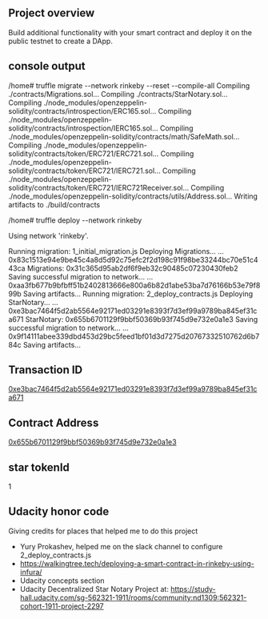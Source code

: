 ## Project overview

Build additional functionality with your smart contract and deploy it on the public testnet to create a DApp.

## console output

/home# truffle migrate --network rinkeby --reset --compile-all
Compiling ./contracts/Migrations.sol...
Compiling ./contracts/StarNotary.sol...
Compiling ./node_modules/openzeppelin-solidity/contracts/introspection/ERC165.sol...
Compiling ./node_modules/openzeppelin-solidity/contracts/introspection/IERC165.sol...
Compiling ./node_modules/openzeppelin-solidity/contracts/math/SafeMath.sol...
Compiling ./node_modules/openzeppelin-solidity/contracts/token/ERC721/ERC721.sol...
Compiling ./node_modules/openzeppelin-solidity/contracts/token/ERC721/IERC721.sol...
Compiling ./node_modules/openzeppelin-solidity/contracts/token/ERC721/IERC721Receiver.sol...
Compiling ./node_modules/openzeppelin-solidity/contracts/utils/Address.sol...
Writing artifacts to ./build/contracts

/home# truffle deploy --network rinkeby

Using network 'rinkeby'.

Running migration: 1_initial_migration.js
  Deploying Migrations...
  ... 0x83c1513e94e9be45c4a8d5d92c75efc2f2d198c91f98be33244bc70e51c443ca
  Migrations: 0x31c365d95ab2df6f9eb32c90485c07230430feb2
Saving successful migration to network...
  ... 0xaa3fb677b9bfbff51b2402813666e800a6b82d1abe53ba7d76166b53e79f899b
Saving artifacts...
Running migration: 2_deploy_contracts.js
  Deploying StarNotary...
  ... 0xe3bac7464f5d2ab5564e92171ed03291e8393f7d3ef99a9789ba845ef31ca671
  StarNotary: 0x655b6701129f9bbf50369b93f745d9e732e0a1e3
Saving successful migration to network...
  ... 0x9f14111abee339dbd453d29bc5feed1bf01d3d7275d20767332510762d6b784c
Saving artifacts...

## Transaction ID
[0xe3bac7464f5d2ab5564e92171ed03291e8393f7d3ef99a9789ba845ef31ca671](https://rinkeby.etherscan.io/tx/0xe3bac7464f5d2ab5564e92171ed03291e8393f7d3ef99a9789ba845ef31ca671)

## Contract Address
[0x655b6701129f9bbf50369b93f745d9e732e0a1e3](https://rinkeby.etherscan.io/address/0x655b6701129f9bbf50369b93f745d9e732e0a1e3)


## star tokenId
1

## Udacity honor code

Giving credits for places that helped me to do this project

- Yury Prokashev, helped me on the slack channel to configure 2_deploy_contracts.js
- https://walkingtree.tech/deploying-a-smart-contract-in-rinkeby-using-infura/
- Udacity concepts section
- Udacity Decentralized Star Notary Project at: https://study-hall.udacity.com/sg-562321-1911/rooms/community:nd1309:562321-cohort-1911-project-2297

